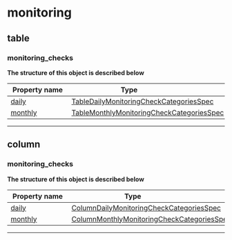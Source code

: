



# monitoring
  






## table
  






### monitoring_checks
  



**The structure of this object is described below**  
  
|&nbsp;Property&nbsp;name&nbsp;|&nbsp;Type&nbsp;&nbsp;&nbsp;&nbsp;&nbsp;&nbsp;&nbsp;&nbsp;&nbsp;&nbsp;&nbsp;&nbsp;&nbsp;&nbsp;&nbsp;&nbsp;&nbsp;&nbsp;&nbsp;&nbsp;&nbsp;|
|---------------|--------------------------|
|[daily](table-daily-monitoring-checks/#TableDailyMonitoringCheckCategoriesSpec)|[TableDailyMonitoringCheckCategoriesSpec](table-daily-monitoring-checks/#TableDailyMonitoringCheckCategoriesSpec)|
|[monthly](table-monthly-monitoring-checks/#TableMonthlyMonitoringCheckCategoriesSpec)|[TableMonthlyMonitoringCheckCategoriesSpec](table-monthly-monitoring-checks/#TableMonthlyMonitoringCheckCategoriesSpec)|








___  




## column
  






### monitoring_checks
  



**The structure of this object is described below**  
  
|&nbsp;Property&nbsp;name&nbsp;|&nbsp;Type&nbsp;&nbsp;&nbsp;&nbsp;&nbsp;&nbsp;&nbsp;&nbsp;&nbsp;&nbsp;&nbsp;&nbsp;&nbsp;&nbsp;&nbsp;&nbsp;&nbsp;&nbsp;&nbsp;&nbsp;&nbsp;|
|---------------|--------------------------|
|[daily](column-daily-monitoring-checks/#ColumnDailyMonitoringCheckCategoriesSpec)|[ColumnDailyMonitoringCheckCategoriesSpec](column-daily-monitoring-checks/#ColumnDailyMonitoringCheckCategoriesSpec)|
|[monthly](column-monthly-monitoring-checks/#ColumnMonthlyMonitoringCheckCategoriesSpec)|[ColumnMonthlyMonitoringCheckCategoriesSpec](column-monthly-monitoring-checks/#ColumnMonthlyMonitoringCheckCategoriesSpec)|








___  





